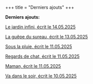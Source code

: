 +++
title = "Derniers ajouts"
+++

**Derniers ajouts:**

[Le jardin infini, écrit le 14.05.2025](./seasons/26_vingt_sixieme_saison/le_jardin_infini/)

[La guêpe du sureau, écrit le 13.05.2025](./seasons/26_vingt_sixieme_saison/la_guepe_du_sureau/)

[Sous la pluie, écrit le 11.05.2025](./seasons/26_vingt_sixieme_saison/sous_la_pluie/)

[Regards de chat, écrit le 11.05.2025](./seasons/26_vingt_sixieme_saison/regards_de_chat/)

[Maman, écrit le 11.05.2025](./seasons/26_vingt_sixieme_saison/maman/)

[Va dans le soir, écrit le 10.05.2025](./seasons/26_vingt_sixieme_saison/va_dans_le_soir/)
